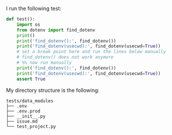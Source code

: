 I run the following test:
```python
def test():
    import os
    from dotenv import find_dotenv
    print()
    print('find_dotenv():', find_dotenv())
    print('find_dotenv(usecwd):', find_dotenv(usecwd=True))
    # set a break point here and run the lines below manually
    # find_dotenv() does not work anymore
    # %% now run manually
    print('find_dotenv():', find_dotenv())
    print('find_dotenv(usecwd):', find_dotenv(usecwd=True))
    assert True
```

My directory structure is the following:
```text
tests/data_modules
├── .env
├── .env.prod
├── __init__.py
├── issue.md
└── test_project.py
```
